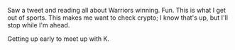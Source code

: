 Saw a tweet and reading all about Warriors winning. Fun. This is what I get out of sports. This makes me want to check crypto; I know that's up, but I'll stop while I'm ahead.

Getting up early to meet up with K.
